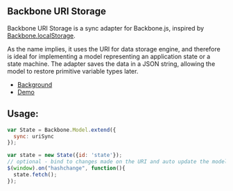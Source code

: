 Backbone URI Storage
----------
Backbone URI Storage is a sync adapter for Backbone.js, inspired by <a href="https://github.com/jeromegn/Backbone.localStorage">Backbone.localStorage</a>.

As the name implies, it uses the URI for data storage engine, and therefore is ideal for implementing a model representing an application state or a state machine.
The adapter saves the data in a JSON string, allowing the model to restore primitive variable types later.

- <a href="http://kilon.org/blog/2012/02/backbone-uri-adapter/">Background</a>
- <a href="http://kilon.org/samples/backbone-uriStorage.html">Demo</a>

Usage:
-------
``` javascript
var State = Backbone.Model.extend({
  sync: uriSync
});

var state = new State({id: 'state'});
// optional - bind to changes made on the URI and auto update the model
$(window).on("hashchange", function(){
  state.fetch();
});
```
